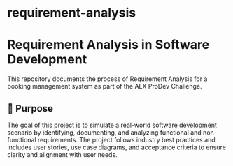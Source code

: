 # requirement-analysis
# Requirement Analysis in Software Development

This repository documents the process of Requirement Analysis for a booking management system as part of the ALX ProDev Challenge.

## 📌 Purpose

The goal of this project is to simulate a real-world software development scenario by identifying, documenting, and analyzing functional and non-functional requirements. The project follows industry best practices and includes user stories, use case diagrams, and acceptance criteria to ensure clarity and alignment with user needs.
